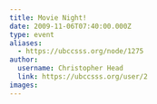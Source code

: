 ```yaml
---
title: Movie Night! 
date: 2009-11-06T07:40:00.000Z
type: event
aliases:
  - https://ubccsss.org/node/1275
author:
  username: Christopher Head
  link: https://ubccsss.org/user/2
images:
---
```


